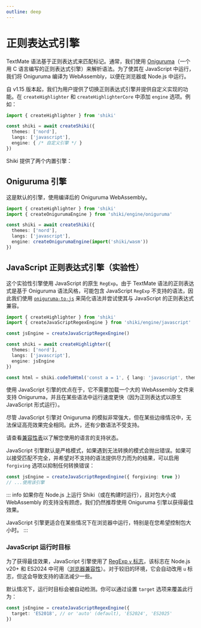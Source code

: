 ```yaml
---
outline: deep
---
```


# 正则表达式引擎

TextMate 语法基于正则表达式来匹配标记。通常，我们使用 [Oniguruma](https://github.com/kkos/oniguruma)（一个用 C 语言编写的正则表达式引擎）来解析语法。为了使其在 JavaScript 中运行，我们将 Oniguruma 编译为 WebAssembly，以便在浏览器或 Node.js 中运行。

自 v1.15 版本起，我们为用户提供了切换正则表达式引擎并提供自定义实现的功能。在 `createHighlighter` 和 `createHighlighterCore` 中添加 `engine` 选项。例如：

```ts
import { createHighlighter } from 'shiki'

const shiki = await createShiki({
  themes: ['nord'],
  langs: ['javascript'],
  engine: { /* 自定义引擎 */ }
})
```

Shiki 提供了两个内置引擎：

## Oniguruma 引擎

这是默认的引擎，使用编译后的 Oniguruma WebAssembly。

```ts
import { createHighlighter } from 'shiki'
import { createOnigurumaEngine } from 'shiki/engine/oniguruma'

const shiki = await createShiki({
  themes: ['nord'],
  langs: ['javascript'],
  engine: createOnigurumaEngine(import('shiki/wasm'))
})
```

## JavaScript 正则表达式引擎（实验性）

这个实验性引擎使用 JavaScript 的原生 `RegExp`。由于 TextMate 语法的正则表达式是基于 Oniguruma 语法风格，可能包含 JavaScript `RegExp` 不支持的语法，因此我们使用 [`oniguruma-to-js`](https://github.com/antfu/oniguruma-to-js) 来简化语法并尝试使其与 JavaScript 的正则表达式兼容。

```ts {2,4,9}
import { createHighlighter } from 'shiki'
import { createJavaScriptRegexEngine } from 'shiki/engine/javascript'

const jsEngine = createJavaScriptRegexEngine()

const shiki = await createHighlighter({
  themes: ['nord'],
  langs: ['javascript'],
  engine: jsEngine
})

const html = shiki.codeToHtml('const a = 1', { lang: 'javascript', theme: 'nord' })
```

使用 JavaScript 引擎的优点在于，它不需要加载一个大的 WebAssembly 文件来支持 Oniguruma，并且在某些语法中运行速度更快（因为正则表达式以原生 JavaScript 形式运行）。

尽管 JavaScript 引擎对 Oniguruma 的模拟非常强大，但在某些边缘情况中，无法保证高亮效果完全相同。此外，还有少数语法不受支持。

请查看[兼容性表](/references/engine-js-compat)以了解您使用的语言的支持状态。

JavaScript 引擎默认是严格模式，如果遇到无法转换的模式会抛出错误。如果可以接受匹配不完全，并希望对不支持的语法提供尽力而为的结果，可以启用 `forgiving` 选项以抑制任何转换错误：

```ts
const jsEngine = createJavaScriptRegexEngine({ forgiving: true })
// ...使用该引擎
```

::: info
如果你在 Node.js 上运行 Shiki（或在构建时运行），且对包大小或 WebAssembly 的支持没有顾虑，我们仍然推荐使用 Oniguruma 引擎以获得最佳效果。

JavaScript 引擎更适合在某些情况下在浏览器中运行，特别是在您希望控制包大小时。
:::

### JavaScript 运行时目标

为了获得最佳效果，JavaScript 引擎使用了 [RegExp `v` 标志](https://developer.mozilla.org/en-US/docs/Web/JavaScript/Reference/Global_Objects/RegExp/unicodeSets)，该标志在 Node.js v20+ 和 ES2024 中可用（[浏览器兼容性](https://developer.mozilla.org/en-US/docs/Web/JavaScript/Reference/Global_Objects/RegExp/unicodeSets#browser_compatibility)）。对于较旧的环境，它会自动改用 `u` 标志，但这会导致支持的语法减少一些。

默认情况下，运行时目标会被自动检测。你可以通过设置 `target` 选项来覆盖此行为：

```ts
const jsEngine = createJavaScriptRegexEngine({
  target: 'ES2018', // or 'auto' (default), 'ES2024', 'ES2025'
})
```
